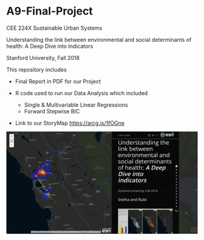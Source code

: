 # A9-Final-Project
CEE 224X Sustainable Urban Systems

Understanding the link between environmental and social determinants of health: A Deep Dive into Indicators

Stanford University, Fall 2018

This repository includes
- Final Report in PDF for our Project
- R code used to run our Data Analysis which included
    - Single & Multivariable Linear Regressions 
    - Forward Stepwise BIC
    
- Link to our StoryMap 
https://arcg.is/1fOGne

![StoryMap1.pgn](StoryMap1.png)


